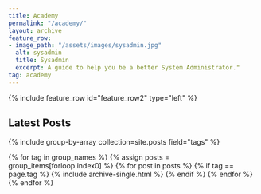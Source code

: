 ```yaml
---
title: Academy
permalink: "/academy/"
layout: archive
feature_row:
- image_path: "/assets/images/sysadmin.jpg"
  alt: sysadmin
  title: Sysadmin
  excerpt: A guide to help you be a better System Administrator."
tag: academy
---
```


{% include feature_row id="feature_row2" type="left" %}

## Latest Posts

{% include group-by-array collection=site.posts field="tags" %}

{% for tag in group_names %}
  {% assign posts = group_items[forloop.index0] %}
  {% for post in posts %}
    {% if tag == page.tag %}
      {% include archive-single.html %}
    {% endif %}
  {% endfor %}
{% endfor %}
